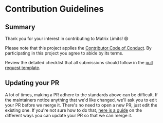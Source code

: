 # Contribution Guidelines

## Summary

Thank you for your interest in contributing to Matrix Limits! 😄

Please note that this project applies the
[Contributor Code of Conduct](CODE_OF_CONDUCT.md). By participating in this
project you agree to abide by its terms.

Review the detailed checklist that all submissions should follow in the [pull
request template](.github/PULL_REQUEST_TEMPLATE.md).

## Updating your PR

A lot of times, making a PR adhere to the standards above can be difficult.
If the maintainers notice anything that we'd like changed, we'll ask you to
edit your PR before we merge it. There's no need to open a new PR, just edit
the existing one. If you're not sure how to do that,
[here is a guide](https://github.com/RichardLitt/knowledge/blob/master/github/amending-a-commit-guide.md)
on the different ways you can update your PR so that we can merge it.
